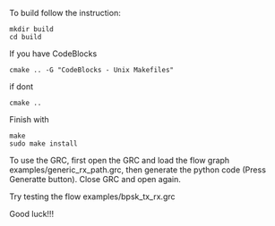 To build follow the instruction:
	
	mkdir build
	cd build

If you have CodeBlocks
	
	cmake .. -G "CodeBlocks - Unix Makefiles"

if dont
	
	cmake ..

Finish with

	make
	sudo make install

To use the GRC, first open the GRC and load the flow graph examples/generic_rx_path.grc, then generate the python code (Press Generatte button).
Close GRC and open again.

Try testing the flow examples/bpsk_tx_rx.grc

Good luck!!!

